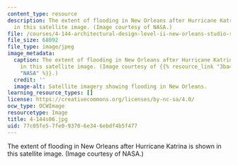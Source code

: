 ```yaml
---
content_type: resource
description: The extent of flooding in New Orleans after Hurricane Katrina is shown
  in this satellite image. (Image courtesy of NASA.)
file: /courses/4-144-architectural-design-level-ii-new-orleans-studio-spring-2006/77c05fe57fe093706e346ebdf4b5f477_4-144s06.jpg
file_size: 68092
file_type: image/jpeg
image_metadata:
  caption: The extent of flooding in New Orleans after Hurricane Katrina is shown
    in this satellite image. (Image courtesy of {{% resource_link "3ba4452d-a76c-49ba-98ab-887726cdc5b1"
    "NASA" %}}.)
  credit: ''
  image-alt: Satellite imagery showing flooding in New Orleans.
learning_resource_types: []
license: https://creativecommons.org/licenses/by-nc-sa/4.0/
ocw_type: OCWImage
resourcetype: Image
title: 4-144s06.jpg
uid: 77c05fe5-7fe0-9370-6e34-6ebdf4b5f477
---
```

The extent of flooding in New Orleans after Hurricane Katrina is shown in this satellite image. (Image courtesy of NASA.)